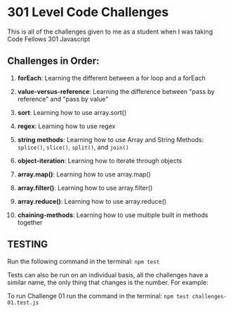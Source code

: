 # 301 Level Code Challenges

This is all of the challenges given to me as a student when I was taking Code Fellows 301 Javascript

## Challenges in Order:

  1. **forEach**: Learning the different between a for loop and a forEach

  2. **value-versus-reference**: Learning the difference between "pass by reference" and "pass by value"

  3. **sort**: Learning how to use array.sort()

  4. **regex**: Learning how to use regex

  5. **string methods**: Learning how to use Array and String Methods: `splice()`, `slice()`, `split()`, and `join()`

  6. **object-iteration**: Learning how to iterate through objects

  7. **array.map()**: Learning how to use array.map()

  8. **array.filter()**: Learning how to use array.filter()

  9. **array.reduce()**: Learning how to use array.reduce()
  
  10. **chaining-methods**: Learning how to use multiple built in methods together

## TESTING

Run the following command in the terminal: `npm test`  

Tests can also be run on an individual basis, all the challenges have a similar name, the only thing that changes is the number. For example:  

To run Challenge 01 run the command in the terminal: `npm test challenges-01.test.js`
